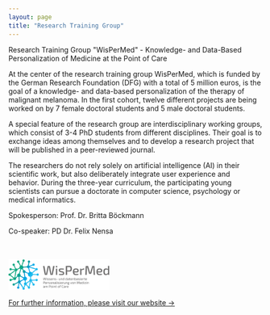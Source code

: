 ```yaml
---
layout: page
title: "Research Training Group"
---
```

Research Training Group "WisPerMed" - Knowledge- and Data-Based Personalization of Medicine at the Point of Care

At the center of the research training group WisPerMed, which is funded by the German Research Foundation (DFG) with a total of 5 million euros, is the goal of a knowledge- and data-based personalization of the therapy of malignant melanoma. In the first cohort, twelve different projects are being worked on by 7 female doctoral students and 5 male doctoral students.


A special feature of the research group are interdisciplinary working groups, which consist of 3-4 PhD students from different disciplines. Their goal is to exchange ideas among themselves and to develop a research project that will be published in a peer-reviewed journal.

 
The researchers do not rely solely on artificial intelligence (AI) in their scientific work, but also deliberately integrate user experience and behavior. During the three-year curriculum, the participating young scientists can pursue a doctorate in computer science, psychology or medical informatics.

 

Spokesperson: Prof. Dr. Britta Böckmann

Co-speaker: PD Dr. Felix Nensa

<br /><br />
<img src="/img/wispermed-logo.png" alt="Wispermed Logo" style="width:200px;" />

[For further information, please visit our website &rarr;](https://www.uni-due.de/grk_wispermed/grk_wispermed.php)


